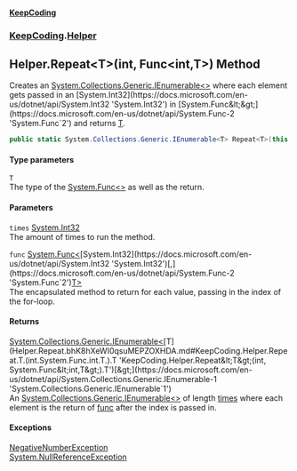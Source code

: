 #### [KeepCoding](index.md 'index')
### [KeepCoding](KeepCoding.md 'KeepCoding').[Helper](Helper.md 'KeepCoding.Helper')
## Helper.Repeat&lt;T&gt;(int, Func&lt;int,T&gt;) Method
Creates an [System.Collections.Generic.IEnumerable&lt;&gt;](https://docs.microsoft.com/en-us/dotnet/api/System.Collections.Generic.IEnumerable-1 'System.Collections.Generic.IEnumerable`1') where each element gets passed in an [System.Int32](https://docs.microsoft.com/en-us/dotnet/api/System.Int32 'System.Int32') in [System.Func&lt;&gt;](https://docs.microsoft.com/en-us/dotnet/api/System.Func-2 'System.Func`2') and returns [T](Helper.Repeat.bhK8hXeWI0qsuMEPZOXHDA.md#KeepCoding.Helper.Repeat.T.(int.System.Func.int.T.).T 'KeepCoding.Helper.Repeat&lt;T&gt;(int, System.Func&lt;int,T&gt;).T').  
```csharp
public static System.Collections.Generic.IEnumerable<T> Repeat<T>(this int times, System.Func<int,T> func);
```
#### Type parameters
<a name='KeepCoding.Helper.Repeat.T.(int.System.Func.int.T.).T'></a>
`T`  
The type of the [System.Func&lt;&gt;](https://docs.microsoft.com/en-us/dotnet/api/System.Func-1 'System.Func`1') as well as the return.
  
#### Parameters
<a name='KeepCoding.Helper.Repeat.T.(int.System.Func.int.T.).times'></a>
`times` [System.Int32](https://docs.microsoft.com/en-us/dotnet/api/System.Int32 'System.Int32')  
The amount of times to run the method.
  
<a name='KeepCoding.Helper.Repeat.T.(int.System.Func.int.T.).func'></a>
`func` [System.Func&lt;](https://docs.microsoft.com/en-us/dotnet/api/System.Func-2 'System.Func`2')[System.Int32](https://docs.microsoft.com/en-us/dotnet/api/System.Int32 'System.Int32')[,](https://docs.microsoft.com/en-us/dotnet/api/System.Func-2 'System.Func`2')[T](Helper.Repeat.bhK8hXeWI0qsuMEPZOXHDA.md#KeepCoding.Helper.Repeat.T.(int.System.Func.int.T.).T 'KeepCoding.Helper.Repeat&lt;T&gt;(int, System.Func&lt;int,T&gt;).T')[&gt;](https://docs.microsoft.com/en-us/dotnet/api/System.Func-2 'System.Func`2')  
The encapsulated method to return for each value, passing in the index of the for-loop.
  
#### Returns
[System.Collections.Generic.IEnumerable&lt;](https://docs.microsoft.com/en-us/dotnet/api/System.Collections.Generic.IEnumerable-1 'System.Collections.Generic.IEnumerable`1')[T](Helper.Repeat.bhK8hXeWI0qsuMEPZOXHDA.md#KeepCoding.Helper.Repeat.T.(int.System.Func.int.T.).T 'KeepCoding.Helper.Repeat&lt;T&gt;(int, System.Func&lt;int,T&gt;).T')[&gt;](https://docs.microsoft.com/en-us/dotnet/api/System.Collections.Generic.IEnumerable-1 'System.Collections.Generic.IEnumerable`1')  
An [System.Collections.Generic.IEnumerable&lt;&gt;](https://docs.microsoft.com/en-us/dotnet/api/System.Collections.Generic.IEnumerable-1 'System.Collections.Generic.IEnumerable`1') of length [times](Helper.Repeat.bhK8hXeWI0qsuMEPZOXHDA.md#KeepCoding.Helper.Repeat.T.(int.System.Func.int.T.).times 'KeepCoding.Helper.Repeat&lt;T&gt;(int, System.Func&lt;int,T&gt;).times') where each element is the return of [func](Helper.Repeat.bhK8hXeWI0qsuMEPZOXHDA.md#KeepCoding.Helper.Repeat.T.(int.System.Func.int.T.).func 'KeepCoding.Helper.Repeat&lt;T&gt;(int, System.Func&lt;int,T&gt;).func') after the index is passed in.
#### Exceptions
[NegativeNumberException](NegativeNumberException.md 'KeepCoding.Internal.NegativeNumberException')  
[System.NullReferenceException](https://docs.microsoft.com/en-us/dotnet/api/System.NullReferenceException 'System.NullReferenceException')  
